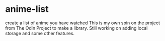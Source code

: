 # anime-list
create a list of anime you have watched
This is my own spin on the project from The Odin Project to make a library.  Still working on adding local storage and some other features.
